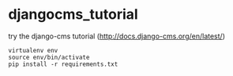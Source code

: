 djangocms_tutorial
==================

try the django-cms tutorial (http://docs.django-cms.org/en/latest/)

    virtualenv env
    source env/bin/activate
    pip install -r requirements.txt

